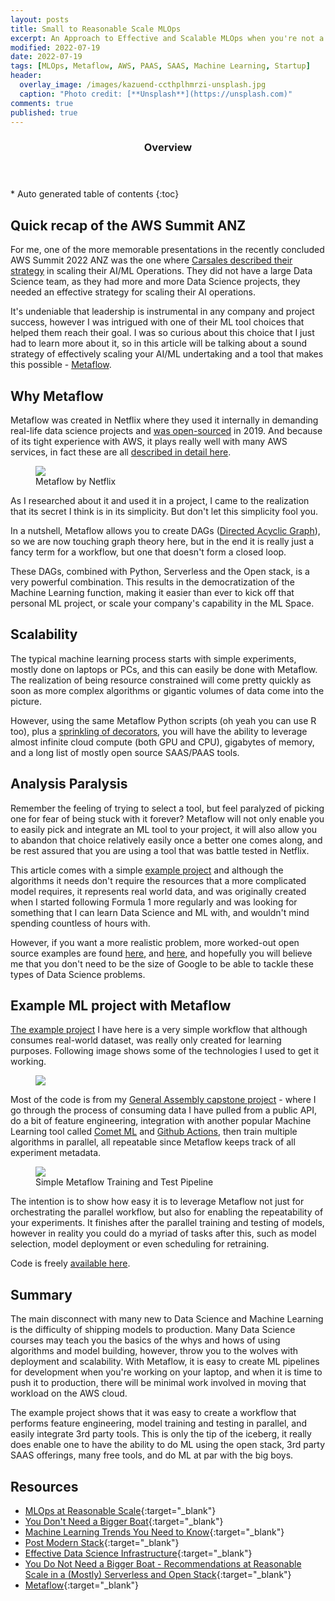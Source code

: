```yaml
---
layout: posts
title: Small to Reasonable Scale MLOps
excerpt: An Approach to Effective and Scalable MLOps when you're not a Giant like Google
modified: 2022-07-19
date: 2022-07-19
tags: [MLOps, Metaflow, AWS, PAAS, SAAS, Machine Learning, Startup]
header: 
  overlay_image: /images/kazuend-ccthplhmrzi-unsplash.jpg
  caption: "Photo credit: [**Unsplash**](https://unsplash.com)"
comments: true
published: true
---
```


<section id="table-of-contents">
  <header>
    <h3>Overview</h3>
  </header>
  <div id="drawer" markdown="1">
  *  Auto generated table of contents
  {:toc}
  </div>
</section>

## Quick recap of the AWS Summit ANZ

For me, one of the more memorable presentations in the recently concluded AWS Summit 2022 ANZ was the one where [Carsales described their strategy](https://fullstackdeveloper.tips/day-2-aws-summit-2022) in scaling their AI/ML Operations. They did not have a large Data Science team, as they had more and more Data Science projects, they needed an effective strategy for scaling their AI operations.  

It's undeniable that leadership is instrumental in any company and project success, however I was intrigued with one of their ML tool choices that helped them reach their goal. I was so curious about this choice that I just had to learn more about it, so in this article will be talking about a sound strategy of effectively scaling your AI/ML undertaking and a tool that makes this possible - [Metaflow](https://github.com/Netflix/metaflow).

## Why Metaflow

Metaflow was created in Netflix where they used it internally in demanding real-life data science projects and [was open-sourced](https://github.com/Netflix/metaflow) in 2019. And because of its tight experience with AWS, it plays really well with many AWS services, in fact these are all [described in detail here](https://docs.metaflow.org/metaflow-on-aws).

<figure>
	<img src="../images/metaflow-logo.png"><figcaption>Metaflow by Netflix</figcaption>
</figure> 

As I researched about it and used it in a project, I came to the realization that its secret I think is in its simplicity. But don't let this simplicity fool you. 

In a nutshell, Metaflow allows you to create DAGs ([Directed Acyclic Graph](https://en.wikipedia.org/wiki/Directed_acyclic_graph)), so we are now touching graph theory here, but in the end it is really just a fancy term for a workflow, but one that doesn't form a closed loop.

These DAGs, combined with Python, Serverless and the Open stack, is a very powerful combination. This results in the democratization of the Machine Learning function, making it easier than ever to kick off that personal ML project, or scale your company's capability in the ML Space.

## Scalability

The typical machine learning process starts with simple experiments, mostly done on laptops or PCs, and this can easily be done with Metaflow. The realization of being resource constrained will come pretty quickly as soon as more complex algorithms or gigantic volumes of data come into the picture.

However, using the same Metaflow Python scripts (oh yeah you can use R too), plus a [sprinkling of decorators](https://docs.metaflow.org/metaflow/scaling-out-and-up), you will have the ability to leverage almost infinite cloud compute (both GPU and CPU), gigabytes of memory, and a long list of mostly open source SAAS/PAAS tools.

## Analysis Paralysis

Remember the feeling of trying to select a tool, but feel paralyzed of picking one for fear of being stuck with it forever? Metaflow will not only enable you to easily pick and integrate an ML tool to your project, it will also allow you to abandon that choice relatively easily once a better one comes along, and be rest assured that you are using a tool that was battle tested in Netflix.

This article comes with a simple [example project](https://github.com/jaeyow/metaflow-f1-predictor) and although the algorithms it needs don't require the resources that a more complicated model requires, it represents real world data, and was originally created when I started following Formula 1 more regularly and was looking for something that I can learn Data Science and ML with, and wouldn't mind spending countless of hours with.

However, if you want a more realistic problem, more worked-out open source examples are found [here](https://github.com/jacopotagliabue/you-dont-need-a-bigger-boat), and [here](https://github.com/jacopotagliabue/you-dont-need-a-bigger-boat), and hopefully you will believe me that you don't need to be the size of Google to be able to tackle these types of Data Science problems. 

## Example ML project with Metaflow

[The example project](https://github.com/jaeyow/metaflow-f1-predictor) I have here is a very simple workflow that although consumes real-world dataset, was really only created for learning purposes. Following image shows some of the technologies I used to get it working. 

<figure>
	<a href="../images/f1-metaflow.png"><img src="../images/f1-metaflow.png"></a>
</figure> 

Most of the code is from my [General Assembly capstone project](https://fullstackdeveloper.tips/general-assembly-data-science-bootcamp-week-10/#) - where I go through the process of consuming data I have pulled from a public API, do a bit of feature engineering, integration with another popular Machine Learning tool called [Comet ML](https://www.comet.com/) and [Github Actions](https://github.com/features/actions), then train multiple algorithms in parallel, all repeatable since Metaflow keeps track of all experiment metadata. 

<figure>
	<a href="../images/metaflow-training-pipeline.png"><img src="../images/metaflow-training-pipeline.png"></a><figcaption>Simple Metaflow Training and Test Pipeline</figcaption>
</figure> 

The intention is to show how easy it is to leverage Metaflow not just for orchestrating the parallel workflow, but also for enabling the repeatability of your experiments. It finishes after the parallel training and testing of models, however in reality you could do a myriad of tasks after this, such as model selection, model deployment or even scheduling for retraining.

Code is freely [available here](https://github.com/jaeyow/metaflow-f1-predictor). 

## Summary

The main disconnect with many new to Data Science and Machine Learning is the difficulty of shipping models to production. Many Data Science courses may teach you the basics of the whys and hows of using algorithms and model building, however, throw you to the wolves with deployment and scalability. With Metaflow, it is easy to create ML pipelines for development when you're working on your laptop, and when it is time to push it to production, there will be minimal work involved in moving that workload on the AWS cloud.

The example project shows that it was easy to create a workflow that performs feature engineering, model training and testing in parallel, and easily integrate 3rd party tools. This is only the tip of the iceberg, it really does enable one to have the ability to do ML using the open stack, 3rd party SAAS offerings, many free tools, and do ML at par with the big boys.

## Resources
- [MLOps at Reasonable Scale](https://www.youtube.com/watch?v=Ndxpo4PeEms){:target="_blank"}
- [You Don't Need a Bigger Boat](https://github.com/jacopotagliabue/you-dont-need-a-bigger-boat){:target="_blank"}
- [Machine Learning Trends You Need to Know](https://gradientflow.com/machine-learning-trends-you-need-to-know/){:target="_blank"}
- [Post Modern Stack](https://github.com/jacopotagliabue/post-modern-stack){:target="_blank"}
- [Effective Data Science Infrastructure](https://www.manning.com/books/effective-data-science-infrastructure){:target="_blank"}
- [You Do Not Need a Bigger Boat - Recommendations at Reasonable Scale in a (Mostly) Serverless and Open Stack](https://www.arxiv-vanity.com/papers/2107.07346/){:target="_blank"}
- [Metaflow](https://github.com/Netflix/metaflow){:target="_blank"}
